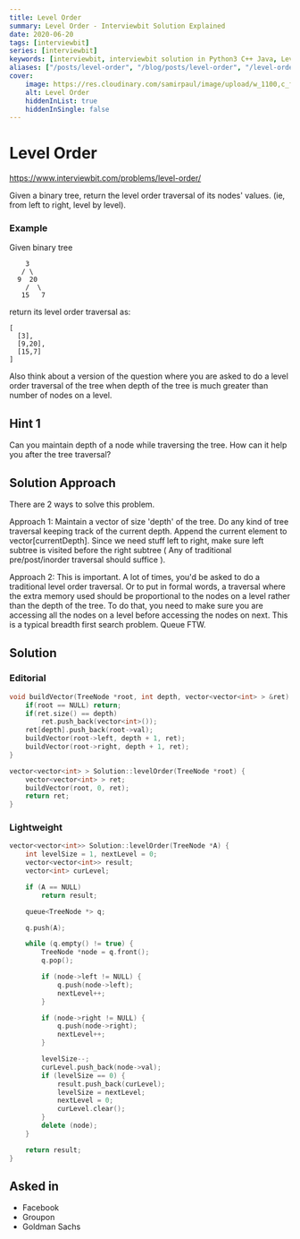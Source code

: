 ```yaml
---
title: Level Order
summary: Level Order - Interviewbit Solution Explained
date: 2020-06-20
tags: [interviewbit]
series: [interviewbit]
keywords: [interviewbit, interviewbit solution in Python3 C++ Java, Level Order solution]
aliases: ["/posts/level-order", "/blog/posts/level-order", "/level-order"]
cover:
    image: https://res.cloudinary.com/samirpaul/image/upload/w_1100,c_fit,co_rgb:FFFFFF,l_text:Arial_70_bold:Level Order - Solution Explained/problem-solving.webp
    alt: Level Order
    hiddenInList: true
    hiddenInSingle: false
---
```


# Level Order
https://www.interviewbit.com/problems/level-order/

Given a binary tree, return the level order traversal of its nodes' values. (ie, from left to right, level by level).

### Example

Given binary tree
```
    3
   / \
  9  20
    /  \
   15   7
```
return its level order traversal as:

```
[
  [3],
  [9,20],
  [15,7]
]
```

Also think about a version of the question where you are asked to do a level order traversal of the tree when depth of the tree is much greater than number of nodes on a level.


## Hint 1

Can you maintain depth of a node while traversing the tree. How can it help you after the tree traversal?

## Solution Approach

There are 2 ways to solve this problem.

Approach 1: Maintain a vector of size 'depth' of the tree. Do any kind of tree traversal keeping track of the current depth. Append the current element to vector[currentDepth]. Since we need stuff left to right, make sure left subtree is visited before the right subtree ( Any of traditional pre/post/inorder traversal should suffice ).

Approach 2: This is important. A lot of times, you'd be asked to do a traditional level order traversal. Or to put in formal words, a traversal where the extra memory used should be proportional to the nodes on a level rather than the depth of the tree. To do that, you need to make sure you are accessing all the nodes on a level before accessing the nodes on next. This is a typical breadth first search problem. Queue FTW.

## Solution

### Editorial

```cpp
void buildVector(TreeNode *root, int depth, vector<vector<int> > &ret) {
    if(root == NULL) return;
    if(ret.size() == depth)
        ret.push_back(vector<int>());
    ret[depth].push_back(root->val);
    buildVector(root->left, depth + 1, ret);
    buildVector(root->right, depth + 1, ret);
}

vector<vector<int> > Solution::levelOrder(TreeNode *root) {
    vector<vector<int> > ret;
    buildVector(root, 0, ret);
    return ret;
}
```
### Lightweight

```cpp
vector<vector<int>> Solution::levelOrder(TreeNode *A) {
    int levelSize = 1, nextLevel = 0;
    vector<vector<int>> result;
    vector<int> curLevel;

    if (A == NULL)
        return result;

    queue<TreeNode *> q;

    q.push(A);

    while (q.empty() != true) {
        TreeNode *node = q.front();
        q.pop();

        if (node->left != NULL) {
            q.push(node->left);
            nextLevel++;
        }

        if (node->right != NULL) {
            q.push(node->right);
            nextLevel++;
        }

        levelSize--;
        curLevel.push_back(node->val);
        if (levelSize == 0) {
            result.push_back(curLevel);
            levelSize = nextLevel;
            nextLevel = 0;
            curLevel.clear();
        }
        delete (node);
    }

    return result;
}

```

## Asked in
* Facebook
* Groupon
* Goldman Sachs

